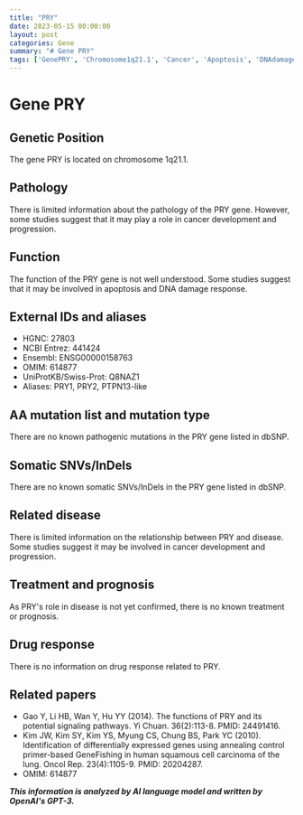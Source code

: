 ```yaml
---
title: "PRY"
date: 2023-05-15 00:00:00
layout: post
categories: Gene
summary: "# Gene PRY"
tags: ['GenePRY', 'Chromosome1q21.1', 'Cancer', 'Apoptosis', 'DNAdamage', 'FunctionUnknown', 'OMIM614877', 'LimitedInformation']
---
```


# Gene PRY
## Genetic Position
The gene PRY is located on chromosome 1q21.1.

## Pathology
There is limited information about the pathology of the PRY gene. However, some studies suggest that it may play a role in cancer development and progression.

## Function
The function of the PRY gene is not well understood. Some studies suggest that it may be involved in apoptosis and DNA damage response.

## External IDs and aliases
- HGNC: 27803
- NCBI Entrez: 441424
- Ensembl: ENSG00000158763
- OMIM: 614877
- UniProtKB/Swiss-Prot: Q8NAZ1
- Aliases: PRY1, PRY2, PTPN13-like

## AA mutation list and mutation type
There are no known pathogenic mutations in the PRY gene listed in dbSNP.

## Somatic SNVs/InDels
There are no known somatic SNVs/InDels in the PRY gene listed in dbSNP.

## Related disease
There is limited information on the relationship between PRY and disease. Some studies suggest it may be involved in cancer development and progression.

## Treatment and prognosis
As PRY's role in disease is not yet confirmed, there is no known treatment or prognosis.

## Drug response
There is no information on drug response related to PRY.

## Related papers
- Gao Y, Li HB, Wan Y, Hu YY (2014). The functions of PRY and its potential signaling pathways. Yi Chuan. 36(2):113-8. PMID: 24491416. 
- Kim JW, Kim SY, Kim YS, Myung CS, Chung BS, Park YC (2010). Identification of differentially expressed genes using annealing control primer-based GeneFishing in human squamous cell carcinoma of the lung. Oncol Rep. 23(4):1105-9. PMID: 20204287. 
- OMIM: 614877

**_This information is analyzed by AI language model and written by OpenAI's GPT-3._**